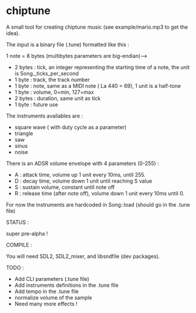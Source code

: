 # chiptune

A small tool for creating chiptune music (see example/mario.mp3 to get the idea).

The input is a binary file (.tune) formatted like this :

1 note  = 8 bytes (multibytes parameters are big-endian)-->
  * 2 bytes : tick, an integer representing the starting time of a note, the unit is Song._ticks_per_second
  * 1 byte : track, the track number
  * 1 byte : note, same as a MIDI note ( La 440 = 69), 1 unit is a half-tone
  * 1 byte : volume, 0=min, 127=max
  * 2 bytes : duration, same unit as tick
  * 1 byte : future use

The instruments availables are :
  * square wave ( with duty cycle as a parameter)
  * triangle
  * saw
  * sinus
  * noise

There is an ADSR volume envelope with 4 parameters (0-255) :
  * A : attack time, volume up 1 unit every 10ms, until 255.
  * D : decay time, volume down 1 unit until reaching S value
  * S : sustain volume, constant until note off
  * R : release time (after note off), volume down 1 unit every 10ms until 0.

For now the instruments are hardcoded in Song::load (should go in the .tune file)


STATUS :

  super pre-alpha !
  
COMPILE :

You will need SDL2, SDL2_mixer, and libsndfile (dev packages).
 
 
TODO :

  * Add CLI parameters (.tune file)
  * Add instruments definitions in the .tune file
  * Add tempo in the .tune file
  * normalize volume of the sample
  * Need many more effects !
